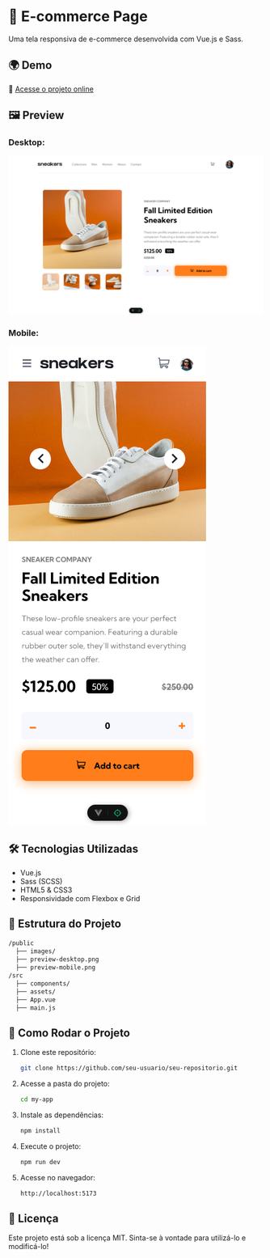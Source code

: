 # 🛒 E-commerce Page

Uma tela responsiva de e-commerce desenvolvida com Vue.js e Sass.

## 🌍 Demo
🔗 [Acesse o projeto online](https://ecommerce-page-alpha.vercel.app/)

## 🖼️ Preview
### Desktop:
![Preview Desktop](public/preview-desktop.png)

### Mobile:
![Preview Mobile](public/preview-mobile.png)

## 🛠️ Tecnologias Utilizadas
- Vue.js
- Sass (SCSS)
- HTML5 & CSS3
- Responsividade com Flexbox e Grid

## 📂 Estrutura do Projeto
```
/public
  ├── images/
  ├── preview-desktop.png
  ├── preview-mobile.png
/src
  ├── components/
  ├── assets/
  ├── App.vue
  ├── main.js
```

## 🚀 Como Rodar o Projeto
1. Clone este repositório:
   ```sh
   git clone https://github.com/seu-usuario/seu-repositorio.git
   ```
2. Acesse a pasta do projeto:
   ```sh
   cd my-app
   ```
3. Instale as dependências:
   ```sh
   npm install
   ```
4. Execute o projeto:
   ```sh
   npm run dev
   ```
5. Acesse no navegador:
   ```sh
   http://localhost:5173
   ```

## 📜 Licença
Este projeto está sob a licença MIT. Sinta-se à vontade para utilizá-lo e modificá-lo!
